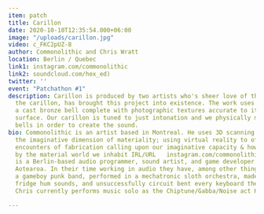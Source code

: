 ```yaml
---
item: patch
title: Carillon
date: 2020-10-10T12:35:54.000+06:00
image: "/uploads/carillon.jpg"
video: c_FKC2pUZ-8
author: Commonolithic and Chris Wratt
location: Berlin / Quebec
link1: instagram.com/commonolithic
link2: soundcloud.com/hex_ed)
twitter: ''
event: "Patchathon #1"
description: Carillon is produced by two artists who's sheer love of the instrument,
  the carillon, has brought this project into existence. The work uses a 3d scan of
  a cast bronze bell complete with photographic textures accurate to its real world
  surface. Our carillon is tuned to just intonation and we physically model foundry
  bells in order to create the sound.
bio: Commonolithic is an artist based in Montreal. He uses 3D scanning to explore
  the imaginative dimension of materiality; using virtual reality to offer embodied
  encounters of fabrication calling upon our imaginative capacity & how this is shaped
  by the material world we inhabit IRL/URL   instagram.com/commonolithic  Chris Wratt
  is a Berlin-based audio programmer, sound artist, and game developer from Te-Whanganui-a-Tara,
  Aotearoa. In their time working in audio they have, among other things, toured with
  a gameboy punk band, performed in a mechatronic sloth orchestra, made an ep from
  fridge hum sounds, and unsuccessfully circuit bent every keyboard they've ever owned.
  Chris currently performs music solo as the Chiptune/Gabba/Noise act Hex-Ex

---
```

